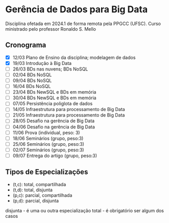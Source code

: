 # Gerência de Dados para Big Data

Disciplina ofetada em 2024.1 de forma remota pela PPGCC (UFSC). Curso ministrado pelo professor Ronaldo S. Mello

## Cronograma

* [X] 12/03 Plano de Ensino da disciplina; modelagem de dados
* [X] 19/03 Introdução à Big Data
* [ ] 26/03 BDs nas nuvens; BDs NoSQL
* [ ] 02/04 BDs NoSQL
* [ ] 09/04 BDs NoSQL
* [ ] 16/04 BDs NoSQL
* [ ] 23/04 BDs NewSQL e BDs em memória
* [ ] 30/04 BDs NewSQL e BDs em memória
* [ ] 07/05 Persistência poliglota de dados
* [ ] 14/05 Infraestrutura para processamento de Big Data
* [ ] 21/05 Infraestrutura para processamento de Big Data
* [ ] 28/05 Desafio na gerência de Big Data
* [ ] 04/06 Desafio na gerência de Big Data
* [ ] 11/06 Prova (individual, peso: 3)
* [ ] 18/06 Seminários (grupo, peso:3)
* [ ] 25/06 Seminários (grupo, peso:3)
* [ ] 02/07 Seminários (grupo, peso:3)
* [ ] 09/07 Entrega do artigo  (grupo, peso:3)

## Tipos de Especializações 

* (t,c): total, compartilhada
* (t,d): total, disjunta
* (p,c): parcial, compartilhada
* (p,d): parcial, disjunta

disjunta - é uma ou outra especialização
total - é obrigatório ser algum dos casos
